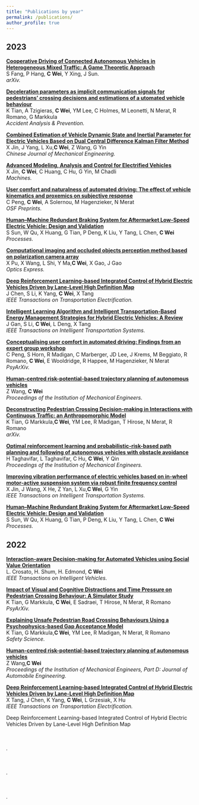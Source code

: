 ```yaml
---
title: "Publications by year"
permalink: /publications/
author_profile: true
---
```

## 2023

<b>[Cooperative Driving of Connected Autonomous Vehicles in Heterogeneous Mixed Traffic: A Game Theoretic Approach](https://ieeexplore.ieee.org/abstract/document/10529605)</b><br>
 S Fang, P Hang, <b>C Wei</b>, Y Xing, J Sun.<br>
<i>arXiv.</i>

<b>[Deceleration parameters as implicit communication signals for pedestrians’ crossing decisions and estimations of a utomated vehicle behaviour](https://www.sciencedirect.com/science/article/pii/S0001457523002208)</b><br>
 K Tian, A Tzigieras, <b>C Wei</b>, YM Lee, C Holmes, M Leonetti, N Merat, R Romano, G Markkula<br>
<i>Accident Analysis & Prevention.</i>

<b>[Combined Estimation of Vehicle Dynamic State and Inertial Parameter for Electric Vehicles Based on Dual Central Difference Kalman Filter Method](https://link.springer.com/article/10.1186/s10033-023-00914-5)</b><br>
X Jin, J Yang, L Xu,<b>C Wei</b>, Z Wang, G Yin<br>
<i>Chinese Journal of Mechanical Engineering.</i>


<b>[Advanced Modeling, Analysis and Control for Electrified Vehicles](https://www.mdpi.com/2075-1702/11/9/866)</b><br>
X Jin, <b>C Wei</b>, C Huang, C Hu, G Yin, M Chadli<br>
<i>Machines.</i>


<b>[User comfort and naturalness of automated driving: The effect of vehicle kinematics and proxemics on subjective response](https://osf.io/preprints/osf/8hkb5)</b><br>
C Peng, <b>C Wei</b>, A Solernou, M Hagenzieker, N Merat<br>
<i>OSF Preprints.</i>

<b>[Human–Machine Redundant Braking System for Aftermarket Low-Speed Electric Vehicle: Design and Validation](https://www.mdpi.com/2227-9717/11/7/2180)</b><br>
S Sun, W Qu, X Huang, G Tian, P Deng, K Liu, Y Tang, L Chen, <b>C Wei</b><br>
<i>Processes.</i>


<b>[Computational imaging and occluded objects perception method based on polarization camera array](https://opg.optica.org/oe/fulltext.cfm?uri=oe-31-15-24633&id=532656)</b><br>
X Pu, X Wang, L Shi, Y Ma,<b>C Wei</b>, X Gao, J Gao<br>
<i>Optics Express.</i>
  
  
<b>[Deep Reinforcement Learning-based Integrated Control of Hybrid Electric Vehicles Driven by Lane-Level High Definition Map](https://ieeexplore.ieee.org/abstract/document/10159268)</b><br>
J Chen, S Li, K Yang, <b>C Wei</b>, X Tang<br>
<i>IEEE Transactions on Transportation Electrification.</i>


<b>[Intelligent Learning Algorithm and Intelligent Transportation-Based Energy Management Strategies for Hybrid Electric Vehicles: A Review](https://ieeexplore.ieee.org/abstract/document/10159268)</b><br>
J Gan, S Li, <b>C Wei</b>, L Deng, X Tang<br>
<i>IEEE Transactions on Intelligent Transportation Systems.</i>

<b>[Conceptualising user comfort in automated driving: Findings from an expert group workshop](https://ieeexplore.ieee.org/abstract/document/10159268)</b><br>
C Peng, S Horn, R Madigan, C Marberger, JD Lee, J Krems, M Beggiato, R Romano, <b>C Wei</b>, E Wooldridge, R Happee, M Hagenzieker, N Merat<br>
<i>PsyArXiv.</i>

<b>[Human-centred risk-potential-based trajectory planning of autonomous vehicles](https://journals.sagepub.com/doi/full/10.1177/09544070221078648)</b><br>
Z Wang, <b>C Wei</b><br>
<i>Proceedings of the Institution of Mechanical Engineers.</i>

<b>[Deconstructing Pedestrian Crossing Decision-making in Interactions with Continuous Traffic: an Anthropomorphic Model](https://arxiv.org/pdf/2301.10419)</b><br>
K Tian, G Markkula,<b>C Wei</b>, YM Lee, R Madigan, T Hirose, N Merat, R Romano<br>
<i>arXiv.</i>


<b>[Optimal reinforcement learning and probabilistic-risk-based path planning and following of autonomous vehicles with obstacle avoidance](https://journals.sagepub.com/doi/full/10.1177/09544070221149278)</b><br>
H Taghavifar, L Taghavifar, C Hu, <b>C Wei</b>, Y Qin<br>
<i>Proceedings of the Institution of Mechanical Engineers.</i>



<b>[Improving vibration performance of electric vehicles based on in-wheel motor-active suspension system via robust finite frequency control](https://ieeexplore.ieee.org/abstract/document/10014534)</b><br>
X Jin, J Wang, X He, Z Yan, L Xu,<b>C Wei</b>, G Yin<br>
<i>IEEE Transactions on Intelligent Transportation Systems.</i>


<b>[Human–Machine Redundant Braking System for Aftermarket Low-Speed Electric Vehicle: Design and Validation](https://www.mdpi.com/2227-9717/11/7/2180)</b><br>
S Sun, W Qu, X Huang, G Tian, P Deng, K Liu, Y Tang, L Chen, <b>C Wei</b><br>
<i> Processes.</i>

## 2022
<b>[Interaction-aware Decision-making for Automated Vehicles using Social Value Orientation](https://ieeexplore.ieee.org/abstract/document/9826385)</b><br>
L. Crosato, H. Shum, H. Edmond,  <b>C Wei</b><br>
<i>IEEE Transactions on Intelligent Vehicles.</i>

<b>[Impact of Visual and Cognitive Distractions and Time Pressure on Pedestrian Crossing Behaviour: A Simulator Study](https://europepmc.org/article/ppr/ppr500554)</b><br>
K Tian, G Markkula, <b>C Wei</b>, E Sadraei, T Hirose, N Merat, R Romano<br>
<i>PsyArXiv.</i>

<b>[Explaining Unsafe Pedestrian Road Crossing Behaviours Using a Psychophysics-based Gap Acceptance Model](https://europepmc.org/article/ppr/ppr470400)</b><br>
K Tian, G Markkula,<b>C Wei</b>, YM Lee, R Madigan, N Merat, R Romano<br>
<i>Safety Science.</i>

<b>[Human-centred risk-potential-based trajectory planning of autonomous vehicles](https://journals.sagepub.com/doi/full/10.1177/09544070221078648)</b><br>
Z Wang,<b>C Wei</b><br>
<i>Proceedings of the Institution of Mechanical Engineers, Part D: Journal of Automobile Engineering.</i>

<b>[Deep Reinforcement Learning-based Integrated Control of Hybrid Electric Vehicles Driven by Lane-Level High Definition Map](https://ieeexplore.ieee.org/abstract/document/10159268)</b><br>
X Tang, J Chen, K Yang, <b>C Wei</b>, L Grzesiak, X Hu<br>
<i>IEEE Transactions on Transportation Electrification.</i>



Deep Reinforcement Learning-based Integrated Control of Hybrid Electric Vehicles Driven by Lane-Level High Definition Map

<b>[]()</b><br>
<br>
<i>.</i>

<b>[]()</b><br>
<br>
<i>.</i>

<b>[]()</b><br>
<br>
<i>.</i>












